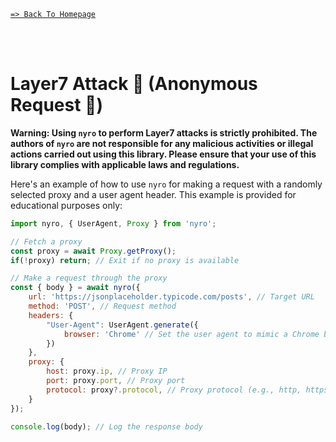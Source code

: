 [`=> Back To Homepage`](../readme.md)

<br>
<br>

# Layer7 Attack 🤪 (Anonymous Request 👻)

**Warning: Using `nyro` to perform Layer7 attacks is strictly prohibited. The authors of `nyro` are not responsible for any malicious activities or illegal actions carried out using this library. Please ensure that your use of this library complies with applicable laws and regulations.**

Here's an example of how to use `nyro` for making a request with a randomly selected proxy and a user agent header. This example is provided for educational purposes only:

```js
import nyro, { UserAgent, Proxy } from 'nyro';

// Fetch a proxy
const proxy = await Proxy.getProxy();
if(!proxy) return; // Exit if no proxy is available

// Make a request through the proxy
const { body } = await nyro({
    url: 'https://jsonplaceholder.typicode.com/posts', // Target URL
    method: 'POST', // Request method
    headers: {
        "User-Agent": UserAgent.generate({
            browser: 'Chrome' // Set the user agent to mimic a Chrome browser
        })
    },
    proxy: {
        host: proxy.ip, // Proxy IP
        port: proxy.port, // Proxy port
        protocol: proxy?.protocol, // Proxy protocol (e.g., http, https)
    }
});

console.log(body); // Log the response body
```